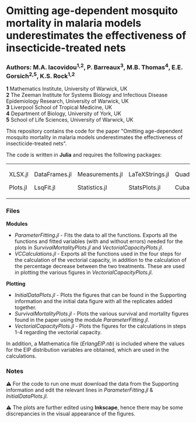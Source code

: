 # Omitting age-dependent mosquito mortality in malaria models underestimates the effectiveness of insecticide-treated nets

### Authors: M.A. Iacovidou<sup>1,2</sup>, P. Barreaux<sup>3</sup>, M.B. Thomas<sup>4</sup>, E.E. Gorsich<sup>2,5</sup>, K.S. Rock<sup>1,2</sup>

**1** Mathematics Institute, University of Warwick, UK \
**2** The Zeeman Institute for Systems Biology and Infectious Disease Epidemiology Research, University of Warwick, UK \
**3** Liverpool School of Tropical Medicine, UK \
**4** Department of Biology, University of York, UK \
**5** School of Life Sciences, University of Warwick, UK


This repository contains the code for the paper "Omitting age-dependent mosquito mortality in malaria models underestimates the effectiveness of insecticide-treated nets".

The code is written in **Julia** and requires the following packages:

<table>
<td>
<p> XLSX.jl </p>
<p> Plots.jl </p>
  </td>
<td>
<p> DataFrames.jl </p>
<p> LsqFit.jl </p>
  </td>
<td>
<p> Measurements.jl </p>
<p> Statistics.jl </p>
  </td>
<td>
<p> LaTeXStrings.jl </p>
<p> StatsPlots.jl </p>
</td>
<td>
  <p> QuadGK.jl </p>
<p> Cuba.jl </p>
</td>
</table>

### Files
**Modules**
- _ParameterFitting.jl_ - Fits the data to all the functions. Exports all the functions and fitted variables (with and without errors) needed for the plots in _SurvivalMortalityPlots.jl_ and _VectorialCapacityPlots.jl_. 
- _VCCalculations.jl_ - Exports all the functions used in the four steps for the calculation of the vectorial capacity, in addition to the calculation of the percentage decrease between the two treatments. These are used in plotting the various figures in _VectorialCapacityPlots.jl_.

**Plotting**
- _InitialDataPlots.jl_ - Plots the figures that can be found in the Supporting information and the initial data figure with all the replicates added together.
- _SurvivalMortalityPlots.jl_ - Plots the various survival and mortality figures found in the paper using the module _ParameterFitting.jl_.
- _VectorialCapacityPlots.jl_ - Plots the figures for the calculations in steps 1-4 regarding the vectorial capacity.

In addition, a Mathematica file (_ErlangEIP.nb_) is included where the values for the EIP distribution variables are obtained, which are used in the calculations.

### Notes
⚠️ For the code to run one must download the data from the Supporting information and edit the relevant lines in _ParameterFitting.jl_ & _InitialDataPlots.jl_.

⚠️ The plots are further edited using **Inkscape**, hence there may be some discrepancies in the visual appearance of the figures.
